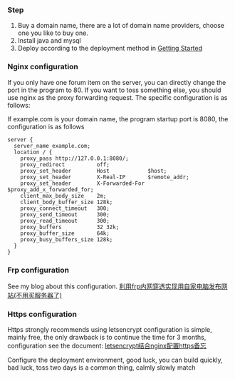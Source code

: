 ### Step

1. Buy a domain name, there are a lot of domain name providers, choose one you like to buy one.
2. Install java and mysql
3. Deploy according to the deployment method in [Getting Started](getting-started)

### Nginx configuration

If you only have one forum item on the server, you can directly change the port in the program to 80.
If you want to toss something else, you should use nginx as the proxy forwarding request. 
The specific configuration is as follows:

If example.com is your domain name, the program startup port is 8080, the configuration is as follows

```
server {
  server_name example.com;
  location / {
    proxy_pass http://127.0.0.1:8080/;
    proxy_redirect          off;
    proxy_set_header        Host            $host;
    proxy_set_header        X-Real-IP       $remote_addr;
    proxy_set_header        X-Forwarded-For $proxy_add_x_forwarded_for;
    client_max_body_size    2m;
    client_body_buffer_size 128k;
    proxy_connect_timeout   300;
    proxy_send_timeout      300;
    proxy_read_timeout      300;
    proxy_buffers           32 32k;
    proxy_buffer_size       64k;
    proxy_busy_buffers_size 128k;
  }
}
```

### Frp configuration

See my blog about this configuration. [利用frp内网穿透实现用自家电脑发布网站(不用买服务器了)](https://tomoya92.github.io/2018/10/18/frp-tutorial/)

### Https configuration

Https strongly recommends using letsencrypt configuration is simple, mainly free, the only drawback is to continue the time for 3 months, 
configuration see the document: [letsencrypt结合nginx配置https备忘](https://tomoya92.github.io/2016/08/28/letsencrypt-nginx-https/)

Configure the deployment environment, good luck, you can build quickly, bad luck, toss two days is a common thing, calmly slowly match

